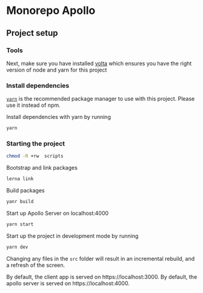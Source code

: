 # Monorepo Apollo

## Project setup

### Tools

Next, make sure you have installed [volta](http://volta.sh/) which ensures you have the right version of node and yarn for this project

### Install dependencies

[`yarn`](https://yarnpkg.com/) is the recommended package manager to use with this project. Please use it instead of npm.

Install dependencies with yarn by running

```sh
yarn
```

### Starting the project

```sh
chmod -R +rw  scripts
```

Bootstrap and link packages

```sh
lerna link
```

Build packages

```sh
yanr build
```

Start up Apollo Server on localhost:4000

```sh
yarn start
```

Start up the project in development mode by running

```sh
yarn dev
```

Changing any files in the `src` folder will result in an incremental rebuild, and a refresh of the screen.

By default, the client app is served on https://localhost:3000.
By default, the apollo server is served on https://localhost:4000.
